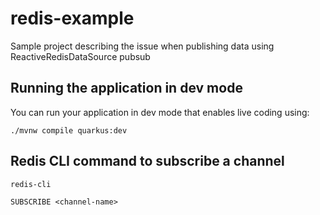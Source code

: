 # redis-example

Sample project describing the issue when publishing data using ReactiveRedisDataSource pubsub


## Running the application in dev mode

You can run your application in dev mode that enables live coding using:
```shell script
./mvnw compile quarkus:dev
```

## Redis CLI command to subscribe a channel

```shell
redis-cli

SUBSCRIBE <channel-name>
```
